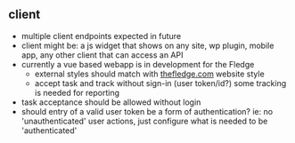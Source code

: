 ## client
- multiple client endpoints expected in future
- client might be: a js widget that shows on any site, wp plugin, mobile app, any other client that can access an API
- currently a vue based webapp is in development for the Fledge
    - external styles should match with [thefledge.com](https://thefledge.com) website style
    - accept task and track without sign-in (user token/id?) some tracking is needed for reporting
- task acceptance should be allowed without login
- should entry of a valid user token be a form of authentication?  ie: no 'unauthenticated' user actions, just configure what is needed to be 'authenticated'